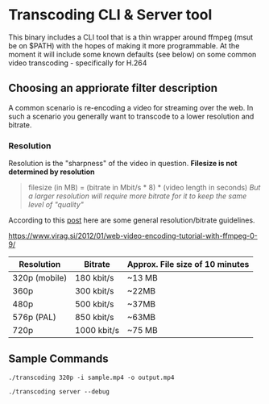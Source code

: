 # Transcoding CLI & Server tool

This binary includes a CLI tool that is a thin wrapper around ffmpeg (msut be on $PATH) with the hopes of making it more programmable. At the moment it will include some known defaults (see below) on some common video transcoding - specifically for H.264

## Choosing an appriorate filter description

A common scenario is re-encoding a video for streaming over the web. In such a scenario you generally want to transcode to a lower resolution and bitrate.

### Resolution
Resolution is the "sharpness" of the video in question. 
**Filesize is not determined by resolution**

> filesize (in MB) = (bitrate in Mbit/s * 8) * (video length in seconds)
*But a larger resolution will require more bitrate for it to keep the same level of "quality"*

According to this [post](https://www.virag.si/2012/01/web-video-encoding-tutorial-with-ffmpeg-0-9/) here are some general resolution/bitrate guidelines.

https://www.virag.si/2012/01/web-video-encoding-tutorial-with-ffmpeg-0-9/


Resolution    | Bitrate       | Approx. File size of 10 minutes
------------- | ------------- | -------------------------------
320p (mobile) | 180 kbit/s    | ~13 MB
360p          | 300 kbit/s    |	~22MB
480p          |	500 kbit/s    | ~37MB
576p (PAL)    | 850 kbit/s    | ~63MB
720p          | 1000 kbit/s   | ~75 MB


## Sample Commands

```
./transcoding 320p -i sample.mp4 -o output.mp4  

./transcoding server --debug
```
